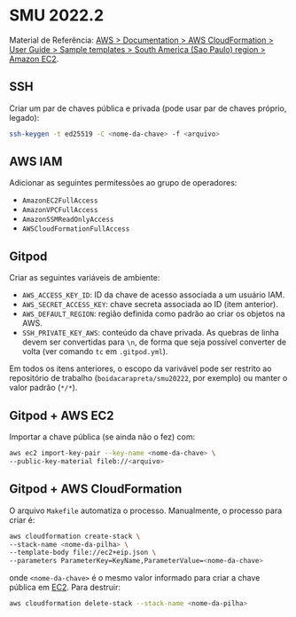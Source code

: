 # SMU 2022.2

Material de Referência: [AWS > Documentation > AWS CloudFormation > User Guide > Sample templates > South America (Sao Paulo) region > Amazon EC2](https://docs.aws.amazon.com/AWSCloudFormation/latest/UserGuide/sample-templates-services-sa-east-1.html#w2ab1c33c50c13c13).

## SSH

Criar um par de chaves pública e privada (pode usar par de chaves próprio, legado):

```sh
ssh-keygen -t ed25519 -C <nome-da-chave> -f <arquivo>
```

## AWS IAM

Adicionar as seguintes permitessões ao grupo de operadores:

- `AmazonEC2FullAccess`
- `AmazonVPCFullAccess`
- `AmazonSSMReadOnlyAccess`
- `AWSCloudFormationFullAccess`

## Gitpod

Criar as seguintes variáveis de ambiente:

- `AWS_ACCESS_KEY_ID`: ID da chave de acesso associada a um usuário IAM.
- `AWS_SECRET_ACCESS_KEY`: chave secreta associada ao ID (item anterior).
- `AWS_DEFAULT_REGION`: região definida como padrão ao criar os objetos na AWS.
- `SSH_PRIVATE_KEY_AWS`: conteúdo da chave privada. As quebras de linha devem ser convertidas para `\n`, de forma que seja possível converter de volta (ver comando `tc` em `.gitpod.yml`).

Em todos os itens anteriores, o escopo da varivável pode ser restrito ao repositório de trabalho (`boidacarapreta/smu20222`, por exemplo) ou manter o valor padrão (`*/*`).

## Gitpod + AWS EC2

Importar a chave pública (se ainda não o fez) com:

```sh
aws ec2 import-key-pair --key-name <nome-da-chave> \ 
--public-key-material fileb://<arquivo>
```

## Gitpod + AWS CloudFormation

O arquivo `Makefile` automatiza o processo. Manualmente, o processo para criar é:

```sh
aws cloudformation create-stack \
--stack-name <nome-da-pilha> \
--template-body file://ec2+eip.json \
--parameters ParameterKey=KeyName,ParameterValue=<nome-da-chave>
````

onde `<nome-da-chave>` é o mesmo valor informado para criar a chave pública em [EC2](#ec2). Para destruir:

```sh
aws cloudformation delete-stack --stack-name <nome-da-pilha>
```

